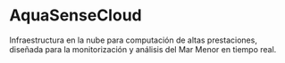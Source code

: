 # AquaSenseCloud
Infraestructura en la nube para computación de altas prestaciones, diseñada para la monitorización y análisis del Mar Menor en tiempo real.
